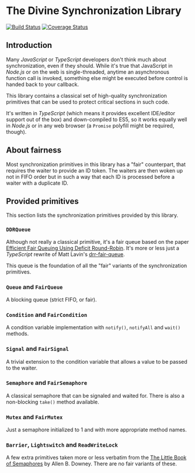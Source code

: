 # The Divine Synchronization Library

[![Build Status](https://travis-ci.org/LeviticusMB/divine-synchronization.svg?branch=master)](https://travis-ci.org/LeviticusMB/divine-synchronization)
[![Coverage Status](https://coveralls.io/repos/github/LeviticusMB/divine-synchronization/badge.svg?branch=master)](https://coveralls.io/github/LeviticusMB/divine-synchronization?branch=master)

## Introduction

Many *JavaScript* or *TypeScript* developers don't think much about synchronization, even if they should. While it's true
that JavaScript in *Node.js* or on the web is single-threaded, anytime an asynchronous function call is invoked,
something else might be executed before control is handed back to your callback.

This library contains a classical set of high-quality synchronization primitives that can be used to protect critical
sections in such code.

It's written in *TypeScript* (which means it provides excellent IDE/editor support out of the box) and down-compiled to
ES5, so it works equally well in *Node.js* or in any web browser (a `Promise` polyfill might be required, though).

## About fairness

Most synchronization primitives in this library has a "fair" counterpart, that requires the waiter to provide an ID
token. The waiters are then woken up not in FIFO order but in such a way that each ID is processed before a waiter with
a duplicate ID.

## Provided primitives

This section lists the synchronization primitives provided by this library.

### `DDRQueue`

Although not really a classical primitive, it's a fair queue based on the paper [Efficient Fair Queuing Using Deficit
Round-Robin](http://www.ecs.umass.edu/ece/wolf/courses/ECE697J/papers/DRR.pdf). It's more or less just a *TypeScript*
rewrite of Matt Lavin's [drr-fair-queue](https://github.com/mdlavin/drr-fair-queue).

This queue is the foundation of all the "fair" variants of the synchronization primitives.

### `Queue` and `FairQueue`

A blocking queue (strict FIFO, or fair).

### `Condition` and `FairCondition`

A condition variable implementation with `notify()`, `notifyAll` and `wait()` methods.

### `Signal` and `FairSignal`

A trivial extension to the condition variable that allows a value to be passed to the waiter.

### `Semaphore` and `FairSemaphore`

A classical semaphore that can be signaled and waited for. There is also a non-blocking `take()` method available.

### `Mutex` and `FairMutex`

Just a semaphore initialized to 1 and with more appropriate method names.

### `Barrier`, `Lightswitch` and `ReadWriteLock`

A few extra primitives taken more or less verbatim from the [The Little Book of
Semaphores](http://greenteapress.com/wp/semaphores/) by Allen B. Downey. There are no fair variants of these.
